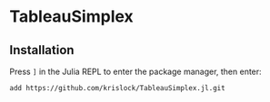 # TableauSimplex

## Installation

Press `]` in the Julia REPL to enter the package manager, then enter:
```
add https://github.com/krislock/TableauSimplex.jl.git
```

